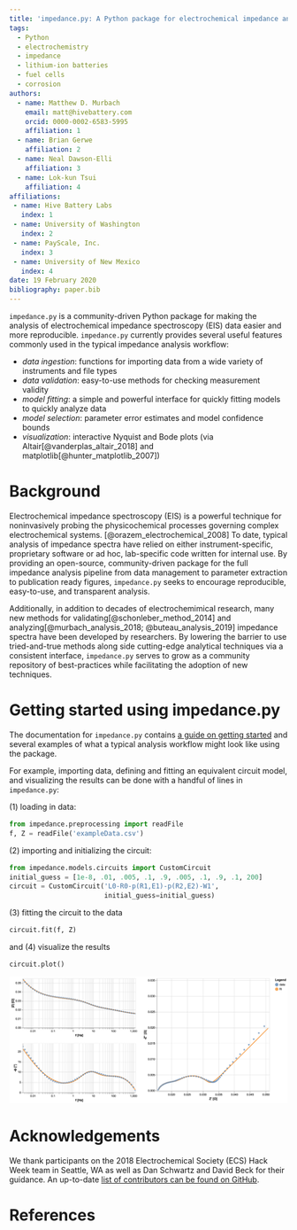 ```yaml
---
title: 'impedance.py: A Python package for electrochemical impedance analysis'
tags:
  - Python
  - electrochemistry
  - impedance
  - lithium-ion batteries
  - fuel cells
  - corrosion
authors:
  - name: Matthew D. Murbach
    email: matt@hivebattery.com
    orcid: 0000-0002-6583-5995
    affiliation: 1
  - name: Brian Gerwe
    affiliation: 2
  - name: Neal Dawson-Elli
    affiliation: 3
  - name: Lok-kun Tsui
    affiliation: 4
affiliations:
 - name: Hive Battery Labs
   index: 1
 - name: University of Washington
   index: 2
 - name: PayScale, Inc.
   index: 3
 - name: University of New Mexico
   index: 4
date: 19 February 2020
bibliography: paper.bib
---
```


`impedance.py` is a community-driven Python package for making the analysis of electrochemical
impedance spectroscopy (EIS) data easier and more reproducible. `impedance.py` currently provides several useful features commonly used in the typical impedance analysis workflow:

- _data ingestion_: functions for importing data from a wide variety of instruments and file types
- _data validation_: easy-to-use methods for checking measurement validity
- _model fitting_: a simple and powerful interface for quickly fitting models to quickly analyze data
- _model selection_: parameter error estimates and model confidence bounds
- _visualization_: interactive Nyquist and Bode plots (via Altair[@vanderplas_altair_2018] and matplotlib[@hunter_matplotlib_2007])

# Background

Electrochemical impedance spectroscopy (EIS) is a powerful technique for noninvasively
probing the physicochemical processes governing complex electrochemical systems.
[@orazem_electrochemical_2008] To date, typical analysis of impedance spectra have relied
on either instrument-specific, proprietary software or ad hoc, lab-specific code written for internal use. By providing an open-source, community-driven package for the full impedance
analysis pipeline from data management to parameter extraction to publication ready figures,
`impedance.py` seeks to encourage reproducible, easy-to-use, and transparent analysis.

Additionally, in addition to decades of electrochemimical research, many new methods for validating[@schonleber_method_2014] and analyzing[@murbach_analysis_2018; @buteau_analysis_2019] impedance spectra have been developed by researchers. By lowering the barrier to use
tried-and-true methods along side cutting-edge analytical techniques via a consistent
interface, `impedance.py` serves to grow as a community repository of best-practices while facilitating the adoption of new techniques.

# Getting started using impedance.py

The documentation for `impedance.py` contains
[a guide on getting started](https://impedancepy.readthedocs.io/en/latest/getting-started.html)
and several examples of what a typical analysis workflow might look like
using the package.

For example, importing data, defining and fitting an equivalent circuit model, and visualizing
the results can be done with a handful of lines in `impedance.py`:

(1) loading in data:
```python
from impedance.preprocessing import readFile
f, Z = readFile('exampleData.csv')
```

(2) importing and initializing the circuit:
```python
from impedance.models.circuits import CustomCircuit
initial_guess = [1e-8, .01, .005, .1, .9, .005, .1, .9, .1, 200]
circuit = CustomCircuit('L0-R0-p(R1,E1)-p(R2,E2)-W1',
                        initial_guess=initial_guess)
```

(3) fitting the circuit to the data
```python
circuit.fit(f, Z)
```

and (4) visualize the results
```python
circuit.plot()
```

![Interactive impedance plots are as easy as `.plot()`!](./docs/source/examples/example.png)

# Acknowledgements

We thank participants on the 2018 Electrochemical Society (ECS) Hack Week team
in Seattle, WA as well as Dan Schwartz and David Beck for their guidance.
An up-to-date [list of contributors can be found on GitHub](https://github.com/ECSHackWeek/impedance.py#contributors-).

# References
